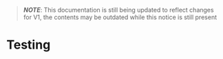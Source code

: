 > **_NOTE_**: This documentation is still being updated to reflect changes for V1, the contents may be outdated while this notice is still present

# Testing
